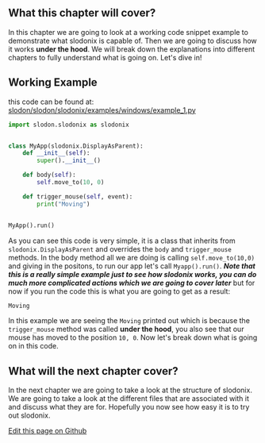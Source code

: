## What this chapter will cover?

In this chapter we are going to look at a working code snippet example to demonstrate what slodonix is capable of. Then we are going to discuss how it works **under the hood**. We will break down the explanations into different chapters to fully understand what is going on. Let's dive in!

## Working Example

this code can be found at: [slodon/slodon/slodonix/examples/windows/example_1.py](https://github.com/Hadhzy/slodon/blob/main/slodon/slodonix/examples/windows/example_1.py)

```python
import slodon.slodonix as slodonix


class MyApp(slodonix.DisplayAsParent):
    def __init__(self):
        super().__init__()

    def body(self):
        self.move_to(10, 0)

    def trigger_mouse(self, event):
        print("Moving")


MyApp().run()
```

As you can see this code is very simple, it is a class that inherits from `slodonix.DisplayAsParent` and overrides the `body` and `trigger_mouse` methods. In the body method all we are doing is calling `self.move_to(10,0)` and giving in the positons, to run our app let's call `Myapp().run()`. **_Note that this is a really simple example just to see how slodonix works, you can do much more complicated actions which we are going to cover later_** but for now if you run the code this is what you are going to get as a result:

```bash
Moving
```

In this example we are seeing the `Moving` printed out which is because the `trigger_mouse` method was called **under the hood**, you also see that our mouse has moved to the position `10, 0`. Now let's break down what is going on in this code.

## What will the next chapter cover?

In the next chapter we are going to take a look at the structure of slodonix. We are going to take a look at the different files that are associated with it and discuss what they are for. Hopefully you now see how easy it is to try out slodonix.

[Edit this page on Github](https://github.com/Hadhzy/slodon/tree/main/docs/docs/slodonix/understanding-slodonix/working-example.md)
